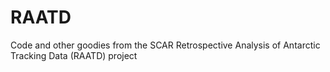 # RAATD
Code and other goodies from the SCAR Retrospective Analysis of Antarctic Tracking Data (RAATD) project
